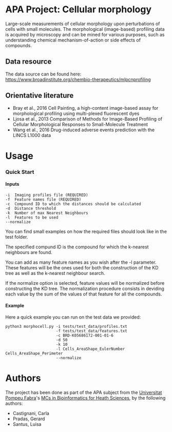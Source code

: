 APA Project: Cellular morphology
================================

Large-scale measurements of cellular morphology upon perturbations of cells with small molecules.  The morphological (image-based) profiling data is acquired by microscopy and can be mined for various purposes, such as understanding chemical mechanism-of-action or side effects of compounds.

## Data resource

The data source can be found here: https://www.broadinstitute.org/chembio-therapeutics/mlpcnprofiling

## Orientative literature

- Bray et al., 2016 Cell Painting, a high-content image-based assay for morphological profiling using multi-plexed fluorescent dyes
- Ljosa et al., 2013 Comparison of Methods for Image-Based Profiling of Cellular Morphological Responses to Small-Molecule Treatment
- Wang et al., 2016 Drug-induced adverse events prediction with the LINCS L1000 data

Usage
=====

### Quick Start

#### Inputs 

```
-i  Imaging profiles file (REQUIRED)
-f  Feature names file (REQUIRED)
-c  Compound ID to which the distances should be calculated
-d  Distance threshold
-k  Number of max Nearest Neighbours
-l  Features to be used
--normalize
```
You can find small examples on how the required files should look like in the test folder. 

The specified compund ID is the compound for which the k-nearest neighbours are found.

You can add as many feature names as you wish after the -l parameter. These features will be the ones used for both the construction of the KD tree as well as the k-nearest neighbour search.

If the normalize option is selected, feature values will be normalized before constructing the KD tree. The normalization procedure consists in deviding each value by the sum of the values of that feature for all the compounds.


#### Example
Here a quick example you can run on the test data we provided: 
```
python3 morphocell.py -i tests/test_data/profiles.txt 
                      -f tests/test_data/features.txt 
                      -c BRD-K05686172-001-01-6 
                      -d 50  
                      -k 10 
                      -l Cells_AreaShape_EulerNumber Cells_AreaShape_Perimeter 
                      --normalize
```


Authors
=======

The project has been done as part of the APA subject from the [Universitat Pompeu Fabra](https://www.upf.edu/)'s [MCs in Bioinformatics for Heath Sciences](https://www.upf.edu/web/bioinformatics/), by the following authors:

- Castignani, Carla
- Pradas, Gerard
- Santus, Luisa
